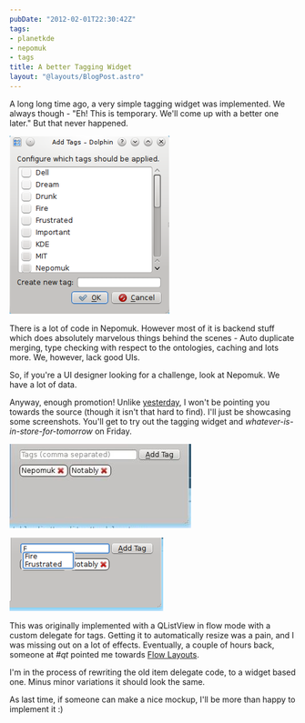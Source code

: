 ```yaml
---
pubDate: "2012-02-01T22:30:42Z"
tags:
- planetkde
- nepomuk
- tags
title: A better Tagging Widget
layout: "@layouts/BlogPost.astro"
---
```


A long long time ago, a very simple tagging widget was implemented. We
always though - "Eh! This is temporary. We'll come up with a better one
later." But that never happened.

![The old widget][]

There is a lot of code in Nepomuk. However most of it is backend stuff
which does absolutely marvelous things behind the scenes - Auto
duplicate merging, type checking with respect to the ontologies, caching
and lots more. We, however, lack good UIs.

So, if you're a UI designer looking for a challenge, look at Nepomuk. We
have a lot of data.

Anyway, enough promotion! Unlike [yesterday][], I won't be pointing you
towards the source (though it isn't that hard to find). I'll just be
showcasing some screenshots. You'll get to try out the tagging widget
and *whatever-is-in-store-for-tomorrow* on Friday.

![image][]

![image][1]

This was originally implemented with a QListView in flow mode with a
custom delegate for tags. Getting it to automatically resize was a pain,
and I was missing out on a lot of effects. Eventually, a couple of hours
back, someone at *\#qt* pointed me towards [Flow Layouts][].

I'm in the process of rewriting the old item delegate code, to a widget
based one. Minus minor variations it should look the same.

As last time, if someone can make a nice mockup, I'll be more than happy
to implement it :)

  [The old widget]: /blog/images/2012/02/01/tagging-widget-old.png
  [yesterday]: http://vhanda.in/blog/2012/01/nepomuk-tag-manager/
  [image]: /blog/images/2012/02/01/tagging-widget-new.jpeg
  [1]: /blog/images/2012/02/01/tagging-widget-new-autocomplete.png
  [Flow Layouts]: http://developer.qt.nokia.com/doc/qt-4.8/layouts-flowlayout.html
